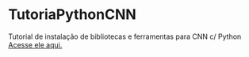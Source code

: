 # TutoriaPythonCNN
Tutorial de instalação de bibliotecas e ferramentas para CNN c/ Python   
[Acesse ele aqui.](https://raul4247.github.io/TutorialPythonCNN/)
